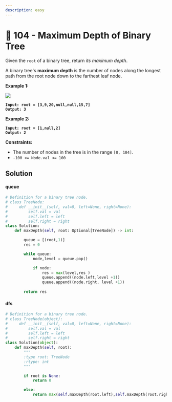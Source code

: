 ```yaml
---
description: easy
---
```


# 🥲 104 - Maximum Depth of Binary Tree

Given the `root` of a binary tree, return _its maximum depth_.

A binary tree's **maximum depth** is the number of nodes along the longest path from the root node down to the farthest leaf node.

&#x20;

**Example 1:**

![](https://assets.leetcode.com/uploads/2020/11/26/tmp-tree.jpg)

<pre><code><strong>Input: root = [3,9,20,null,null,15,7]
</strong><strong>Output: 3
</strong></code></pre>

**Example 2:**

<pre><code><strong>Input: root = [1,null,2]
</strong><strong>Output: 2
</strong></code></pre>

&#x20;

**Constraints:**

* The number of nodes in the tree is in the range `[0, 104]`.
* `-100 <= Node.val <= 100`

## Solution

#### queue

```python
# Definition for a binary tree node.
# class TreeNode:
#     def __init__(self, val=0, left=None, right=None):
#         self.val = val
#         self.left = left
#         self.right = right
class Solution:
    def maxDepth(self, root: Optional[TreeNode]) -> int:

        queue = [(root,1)]
        res = 0

        while queue:
            node,level = queue.pop()

            if node:
                res = max(level,res )
                queue.append((node.left,level +1))
                queue.append((node.right, level +1))
                
        return res
```

#### dfs

```python
# Definition for a binary tree node.
# class TreeNode(object):
#     def __init__(self, val=0, left=None, right=None):
#         self.val = val
#         self.left = left
#         self.right = right
class Solution(object):
    def maxDepth(self, root):
        """
        :type root: TreeNode
        :rtype: int
        """   

        if root is None:
            return 0 

        else:
            return max(self.maxDepth(root.left),self.maxDepth(root.right))+1
```
